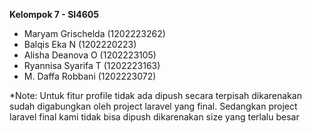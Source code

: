 **Kelompok 7 - SI4605**

- Maryam Grischelda (1202223262)
- Balqis Eka N (1202220223)
- Alisha Deanova O (1202223105)
- Ryannisa Syarifa T (1202223163)
- M. Daffa Robbani (1202223072)

*Note: Untuk fitur profile tidak ada dipush secara terpisah dikarenakan sudah digabungkan oleh project laravel yang final. Sedangkan project laravel final kami tidak bisa dipush dikarenakan size yang terlalu besar

